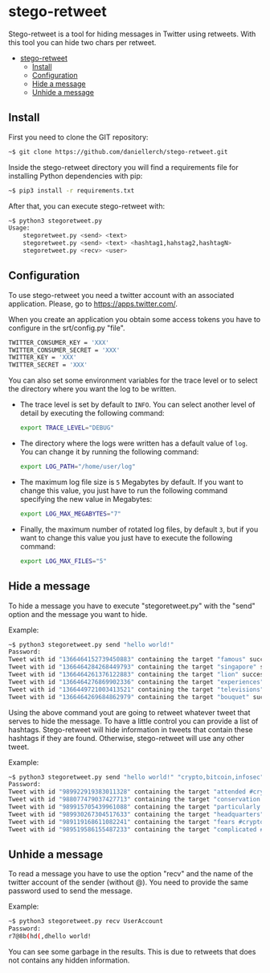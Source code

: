 # stego-retweet

Stego-retweet is a tool for hiding messages in Twitter using retweets. With this tool you can hide two chars per retweet.


- [stego-retweet](#stego-retweet)
  - [Install](#install)
  - [Configuration](#configuration)
  - [Hide a message](#hide-a-message)
  - [Unhide a message](#unhide-a-message)


## Install

First you need to clone the GIT repository:

```bash
~$ git clone https://github.com/daniellerch/stego-retweet.git
```

Inside the stego-retweet directory you will find a requirements file for installing Python dependencies with pip:

```bash
~$ pip3 install -r requirements.txt
```

After that, you can execute stego-retweet with:

```bash
~$ python3 stegoretweet.py
Usage:
    stegoretweet.py <send> <text>
    stegoretweet.py <send> <text> <hashtag1,hahstag2,hashtagN>
    stegoretweet.py <recv> <user>
```


## Configuration

To use stego-retweet you need a twitter account with an associated application.
Please, go to https://apps.twitter.com/.

When you create an application you obtain some access tokens you have to
configure in the srt/config.py "file".

```bash
TWITTER_CONSUMER_KEY = 'XXX'
TWITTER_CONSUMER_SECRET = 'XXX'
TWITTER_KEY = 'XXX'
TWITTER_SECRET = 'XXX'
```

You can also set some environment variables for the trace level or to select the directory where you want the log to be written.

- The trace level is set by default to `INFO`. You can select another level of detail by executing the following command:

    ```bash
    export TRACE_LEVEL="DEBUG"
    ```
- The directory where the logs were written has a default value of `log`. You can change it by running the following command:

    ```bash
    export LOG_PATH="/home/user/log"
    ```

- The maximum log file size is `5` Megabytes by default. If you want to change this value, you just have to run the following command specifying the new value in Megabytes:

    ```bash
    export LOG_MAX_MEGABYTES="7"
    ```

- Finally, the maximum number of rotated log files, by default `3`, but if you want to change this value you just have to execute the following command:

    ```bash
    export LOG_MAX_FILES="5"
    ```

## Hide a message

To hide a message you have to execute "stegoretweet.py" with the "send" option and the message you want to hide.

Example:

```bash
~$ python3 stegoretweet.py send "hello world!"
Password:
Tweet with id "1366464152739450883" containing the target "famous" successfully retweeted!
Tweet with id "1366464284268449793" containing the target "singapore" successfully retweeted!
Tweet with id "1366464261376122883" containing the target "lion" successfully retweeted!
Tweet with id "1366464276869902336" containing the target "experiences" successfully retweeted!
Tweet with id "1366449721003413521" containing the target "televisions" successfully retweeted!
Tweet with id "1366464269684862979" containing the target "bouquet" successfully retweeted!
```

Using the above command yout are going to retweet whatever tweet that serves to hide the message. To have a little control you can provide a list of hashtags. Stego-retweet will hide information in tweets that contain these hashtags if they are found. Otherwise, stego-retweet will use any other tweet.


Example:
```bash
~$ python3 stegoretweet.py send "hello world!" "crypto,bitcoin,infosec"
Password:
Tweet with id "989922919383011328" containing the target "attended #crypto" successfully retweeted!
Tweet with id "988077479037427713" containing the target "conservation #bitcoin" successfully retweeted!
Tweet with id "989915705439961088" containing the target "particularly #crypto" successfully retweeted!
Tweet with id "989930267304517633" containing the target "headquarters" successfully retweeted!
Tweet with id "989119168611082241" containing the target "fears #crypto" successfully retweeted!
Tweet with id "989519586155487233" containing the target "complicated #bitcoin" successfully retweeted!
```

## Unhide a message

To read a message you have to use the option "recv" and the name of the twitter account of the sender (without @). You need to provide the same password used to send the message.

Example:
```bash
~$ python3 stegoretweet.py recv UserAccount
Password:
r7@8b(hd(,dhello world!
```

You can see some garbage in the results. This is due to retweets that does not contains any hidden information.
